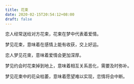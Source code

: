 ```yaml
---
title: 花束
date: 2020-02-15T20:54:12+08:00
draft: false
---
```


恋人经常送给对方花束，花束在梦中代表着爱情。<br>


梦见花束，意味着在感情上能有收获，交上好运。<br>


恋人梦见花束，意味着爱情会更加深厚。<br>


梦见约会时花束掉到地上，意味着相互关系恶化，需要及时弥补。<br>


梦见花束中的花朵枯萎，意味着愿望难以实现，恋情将会中断。<br>
